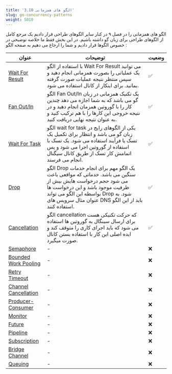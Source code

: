 ```yaml
---
title: '3.10 الگو های همزمانی'
slug: go-concurrency-patterns
weight: 5010
---
```


الگو های همزمانی را در فصل ۹ در کنار سایر الگوهای طراحی قرار دادیم یک مرجع کامل از الگوهای طراحی برای زبان گو داشته باشیم. در این بخش فقط ما خلاصه توضیحی در خصوص الگوها قرار دادیم و شما را ارجاع می دهیم به صفحه الگو :


| عنوان  | توضیحات | وضعیت | 
|---|----------|-------------|
| [Wait For Result](../../chapter-9/concurrency-patterns/go-concurrency-pattern-wait-for-result) | با استفاده از الگو Wait For Result می توانید یک عملیاتی را بصورت همزمانی انجام دهید و سپس منتظر نتیجه عملیات صورت گرفته بمانید. برای اینکار از کانال استفاده می شود. | ✅     |
| [Fan Out/In](../../chapter-9/concurrency-patterns/go-concurrency-pattern-fan-out-in) | الگو Fan Out/In یک تکنیک همزمانی در زبان گو می باشد که به شما اجازه می دهد چندین کار را با گوروتین همزمان انجام دهید و در نتیجه خروجی این کارها را با هم ترکیب کنید و به عنوان نتیجه نهایی دریافت کنید.    | ✅     |
| [Wait For Task](../../chapter-9/concurrency-patterns/go-concurrency-pattern-wait-for-task) | الگو wait for task یکی از الگوهای رایج در زبان گو می باشد و انتظار برای تکمیل یک تسک یا فرآیند استفاده می شود. یک تسک با استفاده از گوروتین اجرا می شود و پس اتمامش کار تسک از طریق کانال سیگنال انجام می فرستد.    | ✅     |
| [Drop](../../chapter-9/concurrency-patterns/go-concurrency-pattern-drop) | الگو Drop یک الگو مهم برای انجام خدمات سنگین می باشد. خدماتی که مواقعی باعث می شود حجم درخواست هایش بیش از ظرفیت موجود باشد و این درخواست ها بواسطه این الگو می تواند Drop شود. به عنوان مثال سرویس های DNS باید از این الگو استفاده کنند.    | ✅     |
| [Cancellation](../../chapter-9/concurrency-patterns/go-concurrency-pattern-cancellation) | الگو cancellation که حرکت تکنیکی هست برای ارسال سینگال به گوروتین ها استفاده می شود که باید اجرای کاری را متوقف کند و ایده اصلی این کار با استفاده بستن کانال صورت میگیرد.    | ✅     |
| [Semaphore](../../chapter-9/concurrency-patterns/go-concurrency-pattern-semaphore) | -    | ❌     |
| [Bounded Work Pooling](../../chapter-9/concurrency-patterns/o-concurrency-pattern-bounded-work-pooling) | -    | ❌     |
| [Retry Timeout](../../chapter-9/concurrency-patterns/go-concurrency-pattern-retry-timeout) | -    | ❌     |
| [Channel Cancellation](../../chapter-9/concurrency-patterns/go-concurrency-pattern-channel-cancellation) | -    | ❌     |
| [Producer-Consumer](../../chapter-9/concurrency-patterns/go-concurrency-pattern-producer-consumer) | -    | ❌     |
| [Monitor](../../chapter-9/concurrency-patterns/go-concurrency-pattern-monitor) | -    | ❌     |
| [Future](../../chapter-9/concurrency-patterns/go-concurrency-pattern-future) | -    | ❌     |
| [Pipeline](../../chapter-9/concurrency-patterns/go-concurrency-pattern-pipeline) | -    | ❌     |
| [Subscription](../../chapter-9/concurrency-patterns/go-concurrency-pattern-subscription) | -    | ❌     |
| [Bridge Channel](../../chapter-9/concurrency-patterns/go-concurrency-pattern-brdige-channel) | -    | ❌     |
| [Queuing](../../chapter-9/concurrency-patterns/go-concurrency-pattern-queuing) | -    | ❌     |